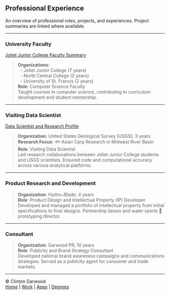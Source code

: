 ## Professional Experience

An overview of professional roles, projects, and experiences. Project summaries are linked where available.

---

### University Faculty
[Joliet Junior College Faculty Summary](Faculty_Joliet_Junior_College_Garwood_Clinton.md)
> **Organizations**:<br> 
>&nbsp;&nbsp;-&nbsp;Joliet Junior College (7 years)<br>
>&nbsp;&nbsp;-&nbsp;North Central College (2 years)<br>
>&nbsp;&nbsp;-&nbsp;University of St. Francis (2 years)<br>
> **Role**: Computer Science Faculty <br>
> Taught courses in computer science, contributing to curriculum development and student mentorship.

---

### Visiting Data Scientist 
[Data Scientist and Research Profile](Visiting_Scientist_USGS_Garwood_Clinton.md)
> **Organization**: United States Geological Survey (USGS); 3 years<br>
> **Research Focus**: 🐟 Asian Carp Research in Midwest River Basin<br>
> **Role**: Visiting Data Scientist <br>
> Led research collaborations between Joliet Junior College students and USGS scientists. 
> Ensured code and computational accuracy across various analytical platforms.

---

### Product Research and Development
> **Organization**: Hydro~Blade; 4 years<br>
> **Role**: Product Design and Intellectual Property (IP) Developer<br>
> Developed and managed a portfolio of intellectual property from initial specifications to final designs. 
> Partnership liaison and water sports 🌊 prototyping director.

---

### Consultant
> **Organization**: Garwood PR; 10 years<br>
> **Role**: Publicity and Brand Strategy Consultant <br>
> Developed national brand awareness campaigns and communications strategies. 
> Served as a publicity agent for consumer and trade markets.

<hr>

&copy; Clinton Garwood  
[Home](../Hello_World.md) | [Work](../Experience) | [Apps](../Code_Apps) | [Degrees](../Degrees) 
